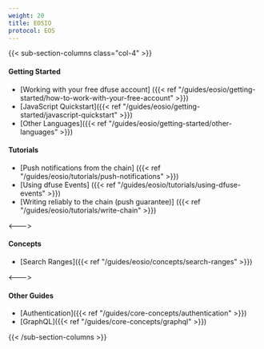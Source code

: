 ```yaml
---
weight: 20
title: EOSIO
protocol: EOS
---
```


{{< sub-section-columns class="col-4" >}}

#### Getting Started
* [Working with your free dfuse account] ({{< ref "/guides/eosio/getting-started/how-to-work-with-your-free-account" >}})
* [JavaScript Quickstart]({{< ref "/guides/eosio/getting-started/javascript-quickstart" >}})
* [Other Languages]({{< ref "/guides/eosio/getting-started/other-languages" >}})

#### Tutorials
* [Push notifications from the chain] ({{< ref "/guides/eosio/tutorials/push-notifications" >}})
* [Using dfuse Events] ({{< ref "/guides/eosio/tutorials/using-dfuse-events" >}})
* [Writing reliably to the chain (push guarantee)] ({{< ref "/guides/eosio/tutorials/write-chain" >}})

<--->

#### Concepts

* [Search Ranges]({{< ref "/guides/eosio/concepts/search-ranges" >}})

<--->

#### Other Guides

* [Authentication]({{< ref "/guides/core-concepts/authentication" >}})
* [GraphQL]({{< ref "/guides/core-concepts/graphql" >}})

{{< /sub-section-columns >}}

